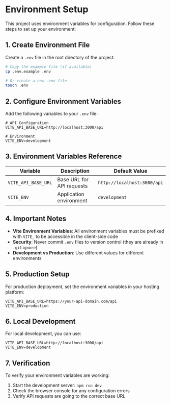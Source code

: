 # Environment Setup

This project uses environment variables for configuration. Follow these steps to set up your environment:

## 1. Create Environment File

Create a `.env` file in the root directory of the project:

```bash
# Copy the example file (if available)
cp .env.example .env

# Or create a new .env file
touch .env
```

## 2. Configure Environment Variables

Add the following variables to your `.env` file:

```env
# API Configuration
VITE_API_BASE_URL=http://localhost:3000/api

# Environment
VITE_ENV=development
```

## 3. Environment Variables Reference

| Variable | Description | Default Value |
|----------|-------------|---------------|
| `VITE_API_BASE_URL` | Base URL for API requests | `http://localhost:3000/api` |
| `VITE_ENV` | Application environment | `development` |

## 4. Important Notes

- **Vite Environment Variables**: All environment variables must be prefixed with `VITE_` to be accessible in the client-side code
- **Security**: Never commit `.env` files to version control (they are already in `.gitignore`)
- **Development vs Production**: Use different values for different environments

## 5. Production Setup

For production deployment, set the environment variables in your hosting platform:

```env
VITE_API_BASE_URL=https://your-api-domain.com/api
VITE_ENV=production
```

## 6. Local Development

For local development, you can use:

```env
VITE_API_BASE_URL=http://localhost:3000/api
VITE_ENV=development
```

## 7. Verification

To verify your environment variables are working:

1. Start the development server: `npm run dev`
2. Check the browser console for any configuration errors
3. Verify API requests are going to the correct base URL 